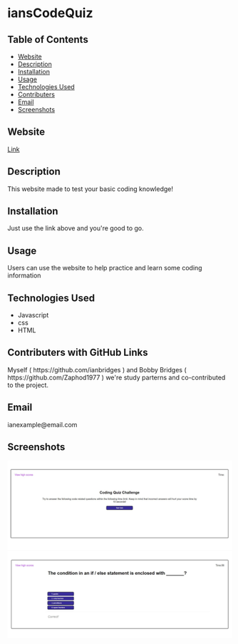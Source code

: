 ## <h1>iansCodeQuiz</h1>
<h2> Table of Contents </h2> 

- [Website](#website)
- [Description](#description)
- [Installation](#installation)
- [Usage](#usage)
- [Technologies Used](#technologiesused)
- [Contributers](#contributers)
- [Email](#email)
- [Screenshots](#screenshots)

<h2>Website</h2>

[Link](https://ianbridges.github.io/iansCodeQuiz/)
<h2>Description</h2><p>This website made to test your basic coding knowledge!</p>
<h2>Installation</h2><p>Just use the link above and you're good to go.</p>
<h2>Usage</h2><p>Users can use the website to help practice and learn some coding information</p>
<h2>Technologies Used</h2>

- Javascript
- css
- HTML

<h2>Contributers with GitHub Links</h2>
Myself ( https://github.com/ianbridges ) and Bobby Bridges ( https://github.com/Zaphod1977 ) we're study parterns and co-contributed to the project.

<h2>Email</h2>
ianexample@email.com

<h2>Screenshots</h2>

![Image](./assets/pic1.jpg)
![Image](./assets/pic2.jpg)
